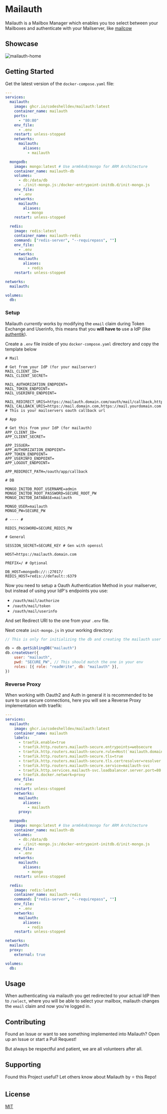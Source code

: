 # Mailauth

Mailauth is a Mailbox Manager which enables you too select between your Mailboxes and authenticate with your Mailserver, like [mailcow](https://github.com/mailcow/mailcow-dockerized)

## Showcase

![mailauth-home](https://github.com/user-attachments/assets/934fb3a3-3160-4fcb-a30e-10b62a804411)

## Getting Started

Get the latest version of the `docker-compose.yaml` file:

```yaml
---
services:
  mailauth:
    image: ghcr.io/codeshelldev/mailauth:latest
    container_name: mailauth
    ports:
      - "80:80"
    env_file:
      - .env
    restart: unless-stopped
    networks:
      mailauth:
        aliases:
          - mailauth

  mongodb:
    image: mongo:latest # Use arm64v8/mongo for ARM Architecture
    container_name: mailauth-db
    volumes:
      - db:/data/db
      - ./init-mongo.js:/docker-entrypoint-initdb.d/init-mongo.js
    env_file:
      - .env
    networks:
      mailauth:
        aliases:
          - mongo
    restart: unless-stopped

  redis:
    image: redis:latest
    container_name: mailauth-redis
    command: ["redis-server", "--requirepass", ""]
    env_file:
      - .env
    networks:
      mailauth:
        aliases:
          - redis
    restart: unless-stopped

networks:
  mailauth:

volumes:
  db:
```

### Setup

Mailauth _currently_ works by modifying the `email` claim during Token Exchange and Userinfo,
this means that you **will have to** use a IdP (like [authentik](https://goauthentik.io)).

Create a `.env` file inside of you `docker-compose.yaml` directory and copy the template below

```dotenv
# Mail

# Get from your IdP (for your mailserver)
MAIL_CLIENT_ID=
MAIL_CLIENT_SECRET=

MAIL_AUTHORIZATION_ENDPOINT=
MAIL_TOKEN_ENDPOINT=
MAIL_USERINFO_ENDPOINT=

MAIL_REDIRECT_URIS=https://mailauth.domain.com/oauth/mail/callback,https://mailauth.yourdomain.com/oauth/mail/callback
MAIL_CALLBACK_URIS=https://mail.domain.com,https://mail.yourdomain.com # This is your mailservers oauth callback url

# App

# Get this from your IdP (for mailauth)
APP_CLIENT_ID= 
APP_CLIENT_SECRET=

APP_ISSUER=
APP_AUTHORIZATION_ENDPOINT=
APP_TOKEN_ENDPOINT=
APP_USERINFO_ENDPOINT=
APP_LOGOUT_ENDPOINT=

APP_REDIRECT_PATH=/oauth/app/callback

# DB

MONGO_INITDB_ROOT_USERNAME=admin
MONGO_INITDB_ROOT_PASSWORD=SECURE_ROOT_PW
MONGO_INITDB_DATABASE=mailauth

MONGO_USER=mailauth
MONGO_PW=SECURE_PW

# ---- #

REDIS_PASSWORD=SECURE_REDIS_PW

# General

SESSION_SECRET=SECURE_KEY # Gen with openssl

HOST=https://mailauth.domain.com

PREFIX=/ # Optional

DB_HOST=mongodb://::27017/
REDIS_HOST=redis://default::6379
```

Now you need to setup a Oauth Authentication Method in your mailserver,
but instead of using your IdP's endpoints you use:

- `/oauth/mail/authorize`
- `/oauth/mail/token`
- `/oauth/mail/userinfo`

And set Redirect URI to the one from your `.env` file.

Next create `init-mongo.js` in your working directory:

```js
// This is only for initializing the db and creating the mailauth user

db = db.getSiblingDB("mailauth")
db.createUser({
	user: "mailauth",
	pwd: "SECURE_PW", // This should match the one in your env
	roles: [{ role: "readWrite", db: "mailauth" }],
})
```

### Reverse Proxy

When working with Oauth2 and Auth in general it is recommended to be sure to use secure connections,
here you will see a Reverse Proxy implementation with traefik:

```yaml
---
services:
  mailauth:
    image: ghcr.io/codeshelldev/mailauth:latest
    container_name: mailauth
    labels:
      - traefik.enable=true
      - traefik.http.routers.mailauth-secure.entrypoints=websecure
      - traefik.http.routers.mailauth-secure.rule=Host(`mailauth.domain.com`)
      - traefik.http.routers.mailauth-secure.tls=true
      - traefik.http.routers.mailauth-secure.tls.certresolver=resolver
      - traefik.http.routers.mailauth-secure.service=mailauth-svc
      - traefik.http.services.mailauth-svc.loadbalancer.server.port=80
      - traefik.docker.network=proxy
    env_file:
      - .env
    restart: unless-stopped
    networks:
      mailauth:
        aliases:
          - mailauth
      proxy:

  mongodb:
    image: mongo:latest # Use arm64v8/mongo for ARM Architecture
    container_name: mailauth-db
    volumes:
      - db:/data/db
      - ./init-mongo.js:/docker-entrypoint-initdb.d/init-mongo.js
    env_file:
      - .env
    networks:
      mailauth:
        aliases:
          - mongo
    restart: unless-stopped

  redis:
    image: redis:latest
    container_name: mailauth-redis
    command: ["redis-server", "--requirepass", ""]
    env_file:
      - .env
    networks:
      mailauth:
        aliases:
          - redis
    restart: unless-stopped

networks:
  mailauth:
  proxy:
    external: true

volumes:
  db:
```

## Usage

When authenticating via mailauth you get redirected to your actual IdP then to `/select`,
where you will be able to select your mailbox, mailauth changes the `email` claim and now you're logged in.

## Contributing

Found an Issue or want to see something implemented into Mailauth?
Open up an Issue or start a Pull Request!

But always be respectful and patient, we are all volunteers after all.

## Supporting

Found this Project useful? Let others know about Mailauth by ⭐️ this Repo!

## License

[MIT](https://choosealicense.com/licenses/mit/)
